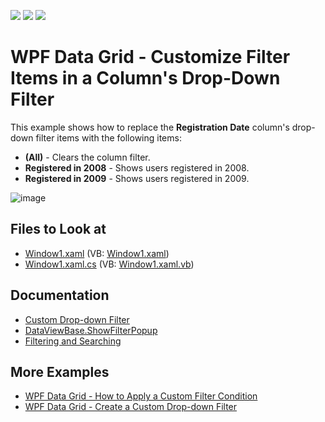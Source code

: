 <!-- default badges list -->
![](https://img.shields.io/endpoint?url=https://codecentral.devexpress.com/api/v1/VersionRange/128649646/21.1.5%2B)
[![](https://img.shields.io/badge/Open_in_DevExpress_Support_Center-FF7200?style=flat-square&logo=DevExpress&logoColor=white)](https://supportcenter.devexpress.com/ticket/details/E1533)
[![](https://img.shields.io/badge/📖_How_to_use_DevExpress_Examples-e9f6fc?style=flat-square)](https://docs.devexpress.com/GeneralInformation/403183)
<!-- default badges end -->
# WPF Data Grid - Customize Filter Items in a Column's Drop-Down Filter

This example shows how to replace the **Registration Date** column's drop-down filter items with the following items:

* **(All)** - Clears the column filter.
* **Registered in 2008** - Shows users registered in 2008.
* **Registered in 2009** - Shows users registered in 2009.

![image](https://user-images.githubusercontent.com/65009440/176194525-320b153c-fe98-4279-863e-d43bda45527f.png)

## Files to Look at

* [Window1.xaml](./CS/DXGrid_CustomizingFilterDropdown/Window1.xaml) (VB: [Window1.xaml](./VB/DXGrid_CustomizingFilterDropdown/Window1.xaml))
* [Window1.xaml.cs](./CS/DXGrid_CustomizingFilterDropdown/Window1.xaml.cs) (VB: [Window1.xaml.vb](./VB/DXGrid_CustomizingFilterDropdown/Window1.xaml.vb))

## Documentation

* [Custom Drop-down Filter](https://docs.devexpress.com/WPF/120532/controls-and-libraries/data-grid/filtering-and-searching/filter-dropdown/custom-drop-down-filter)
* [DataViewBase.ShowFilterPopup](https://docs.devexpress.com/WPF/DevExpress.Xpf.Grid.DataViewBase.ShowFilterPopup)
* [Filtering and Searching](https://docs.devexpress.com/WPF/7356/controls-and-libraries/data-grid/filtering-and-searching)

## More Examples

* [WPF Data Grid - How to Apply a Custom Filter Condition](https://github.com/DevExpress-Examples/how-to-implement-custom-filtering-e1167)
* [WPF Data Grid - Create a Custom Drop-down Filter](https://github.com/DevExpress-Examples/how-to-create-a-custom-filter-dropdown-e1616)

